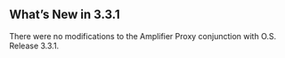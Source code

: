 ## What’s New in 3.3.1

There were no modifications to the Amplifier Proxy conjunction with O.S. Release 3.3.1.